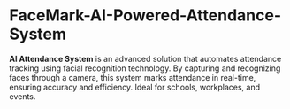 # FaceMark-AI-Powered-Attendance-System
**AI Attendance System** is an advanced solution that automates attendance tracking using facial recognition technology. By capturing and recognizing faces through a camera, this system marks attendance in real-time, ensuring accuracy and efficiency. Ideal for schools, workplaces, and events.
